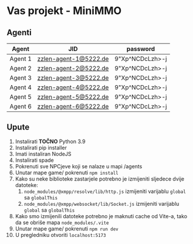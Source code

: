 # Vas projekt - MiniMMO

## Agenti

| Agent   | JID                   | password        |
| ------- | --------------------- | --------------- |
| Agent 1 | zzlen-agent-1@5222.de | 9"Xp^NCDcLzh>-j |
| Agent 2 | zzlen-agent-2@5222.de | 9"Xp^NCDcLzh>-j |
| Agent 3 | zzlen-agent-3@5222.de | 9"Xp^NCDcLzh>-j |
| Agent 4 | zzlen-agent-4@5222.de | 9"Xp^NCDcLzh>-j |
| Agent 5 | zzlen-agent-5@5222.de | 9"Xp^NCDcLzh>-j |
| Agent 6 | zzlen-agent-6@5222.de | 9"Xp^NCDcLzh>-j |

## Upute

1. Instalirati **TOČNO** Python 3.9
2. Instalirati pip installer
3. Imati instaliran NodeJS
4. Instalirati spade
5. Pokrenuti sve NPCjeve koji se nalaze u mapi /agents
6. Unutar mape game/ pokrenuti `npm install`
7. Kako su neke biblioteke zastarjele potrebno je izmijeniti sljedece dvije datoteke:
   1. `node_modules/@xmpp/resolve/lib/http.js` izmijeniti varijablu `global` sa `globalThis`
   2. `node_modules/@xmpp/websocket/lib/Socket.js` izmijeniti varijablu `global` sa `globalThis`
8. Kako smo izmijenili datoteke potrebno je maknuti cache od Vite-a, tako da se obriše mapa `node_modules/.vite`
9. Unutar mape game/ pokrenuti `npm run dev`
10. U pregledniku otvoriti `localhost:5173`
